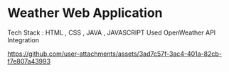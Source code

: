 # Weather Web Application
Tech Stack : HTML , CSS , JAVA , JAVASCRIPT 
Used OpenWeather API Integration 

https://github.com/user-attachments/assets/3ad7c57f-3ac4-401a-82cb-f7e807a43993
